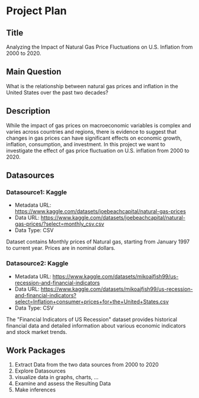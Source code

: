 # Project Plan

## Title
<!-- Give your project a short title. -->
Analyzing the Impact of Natural Gas Price Fluctuations on U.S. Inflation from 2000 to 2020.

## Main Question

<!-- Think about one main question you want to answer based on the data. -->
What is the relationship between natural gas prices and inflation in the United States over the past two decades?

## Description

<!-- Describe your data science project in max. 200 words. Consider writing about why and how you attempt it. -->
While the impact of gas prices on macroeconomic variables is complex and varies across countries and regions,
there is evidence to suggest that changes in gas prices can have significant effects on economic growth,
inflation, consumption, and investment. In this project we want to investigate the effect of gas price
fluctuation on U.S. inflation from 2000 to 2020.

## Datasources

<!-- Describe each datasources you plan to use in a section. Use the prefic "DatasourceX" where X is the id of the datasource. -->

### Datasource1: Kaggle
* Metadata URL: https://www.kaggle.com/datasets/joebeachcapital/natural-gas-prices
* Data URL: https://www.kaggle.com/datasets/joebeachcapital/natural-gas-prices/?select=monthly_csv.csv
* Data Type: CSV

Dataset contains Monthly prices of Natural gas, starting from January 1997 to current year. Prices are in nominal dollars.


### Datasource2: Kaggle
* Metadata URL: https://www.kaggle.com/datasets/mikoajfish99/us-recession-and-financial-indicators
* Data URL: https://www.kaggle.com/datasets/mikoajfish99/us-recession-and-financial-indicators?select=Inflation+consumer+prices+for+the+United+States.csv
* Data Type: CSV

The "Financial Indicators of US Recession" dataset provides historical financial data and detailed information
about various economic indicators and stock market trends.


## Work Packages

<!-- List of work packages ordered sequentially, each pointing to an issue with more details. -->

1. Extract Data from the two data sources from 2000 to 2020
2. Explore Datasources
3. visualize data in graphs, charts, ...
4. Examine and assess the Resulting Data
5. Make inferences


[i1]: https://github.com/jvalue/made-template/issues/1
